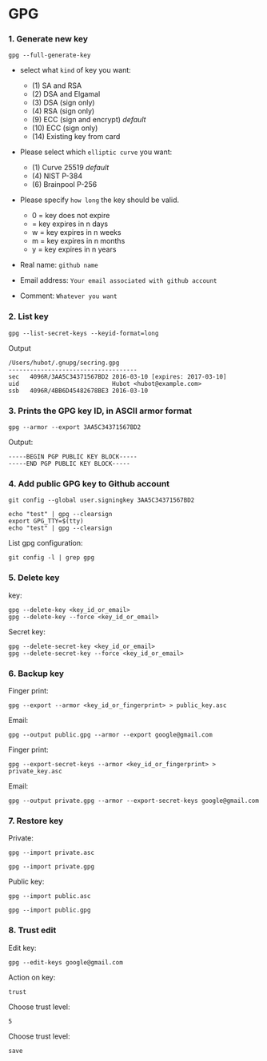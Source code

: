# GPG

### 1. Generate new key
```
gpg --full-generate-key
```
* select what `kind` of key you want:
  * (1) SA and RSA
  * (2) DSA and Elgamal
  * (3) DSA (sign only)
  * (4) RSA (sign only)
  * (9) ECC (sign and encrypt) *default*
  * (10) ECC (sign only)
  * (14) Existing key from card

* Please select which `elliptic curve` you want:
  * (1) Curve 25519 *default*
  * (4) NIST P-384
  * (6) Brainpool P-256 

* Please specify `how long` the key should be valid.
  *    0 = key does not expire
  * <n>  = key expires in n days
  * <n>w = key expires in n weeks
  * <n>m = key expires in n months
  * <n>y = key expires in n years
* Real name: `github name`
* Email address: `Your email associated with github account`
* Comment: `Whatever you want`

### 2. List key
```
gpg --list-secret-keys --keyid-format=long
```

Output
```
/Users/hubot/.gnupg/secring.gpg
------------------------------------
sec   4096R/3AA5C34371567BD2 2016-03-10 [expires: 2017-03-10]
uid                          Hubot <hubot@example.com>
ssb   4096R/4BB6D45482678BE3 2016-03-10
```

### 3. Prints the GPG key ID, in ASCII armor format
```
gpg --armor --export 3AA5C34371567BD2
```

Output:
```
-----BEGIN PGP PUBLIC KEY BLOCK-----
-----END PGP PUBLIC KEY BLOCK-----
```

### 4. Add public GPG key to Github account
```
git config --global user.signingkey 3AA5C34371567BD2
```

```
echo "test" | gpg --clearsign
export GPG_TTY=$(tty)
echo "test" | gpg --clearsign
```

List gpg configuration:
```
git config -l | grep gpg
```

### 5. Delete key
key:
```
gpg --delete-key <key_id_or_email>
gpg --delete-key --force <key_id_or_email>
```

Secret key:
```
gpg --delete-secret-key <key_id_or_email>
gpg --delete-secret-key --force <key_id_or_email>
```

### 6. Backup key
Finger print:
```
gpg --export --armor <key_id_or_fingerprint> > public_key.asc
```
Email:
```
gpg --output public.gpg --armor --export google@gmail.com
```

Finger print:
```
gpg --export-secret-keys --armor <key_id_or_fingerprint> > private_key.asc
```
Email:
```
gpg --output private.gpg --armor --export-secret-keys google@gmail.com
```

### 7. Restore key
Private:
```
gpg --import private.asc
```
```
gpg --import private.gpg
```

Public key:
```
gpg --import public.asc
```
```
gpg --import public.gpg
```

### 8. Trust edit
Edit key:
```
gpg --edit-keys google@gmail.com
```

Action on key:
```
trust
```

Choose trust level:
```
5
```

Choose trust level:
```
save
```
